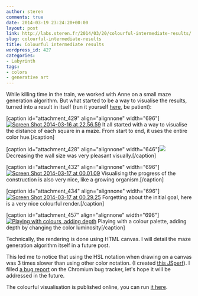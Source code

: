 ```yaml
---
author: steren
comments: true
date: 2014-03-19 23:24:20+00:00
layout: post
link: http://labs.steren.fr/2014/03/20/colourful-intermediate-results/
slug: colourful-intermediate-results
title: Colourful intermediate results
wordpress_id: 427
categories:
- Labyrinth
tags:
- colors
- generative art
---
```


While killing time in the train, we worked with Anne on a small maze generation algorithm. But what started to be a way to visualise the results, turned into a result in itself (run it yourself [here](http://steren.fr/labyrinth/#colors), be patient):

[caption id="attachment_429" align="alignnone" width="696"][![Screen Shot 2014-03-16 at 22.56.59](http://sterenlabs.files.wordpress.com/2014/03/screen-shot-2014-03-16-at-22-56-59.png?w=696)](http://sterenlabs.files.wordpress.com/2014/03/screen-shot-2014-03-16-at-22-56-59.png) It all started with a way to visualise the distance of each square in a maze. From start to end, it uses the entire color hue.[/caption]

[caption id="attachment_428" align="alignnone" width="646"][![](http://sterenlabs.files.wordpress.com/2014/03/screen-shot-2014-03-08-at-01-06-39.png)](http://sterenlabs.files.wordpress.com/2014/03/screen-shot-2014-03-08-at-01-06-39.png) Decreasing the wall size was very pleasant visually.[/caption]

[caption id="attachment_432" align="alignnone" width="696"][![Screen Shot 2014-03-17 at 00.01.09](http://sterenlabs.files.wordpress.com/2014/03/screen-shot-2014-03-17-at-00-01-09.png?w=696)](http://sterenlabs.files.wordpress.com/2014/03/screen-shot-2014-03-17-at-00-01-09.png) Visualising the progress of the construction is also very nice, like a growing organism.[/caption]

[caption id="attachment_434" align="alignnone" width="696"][![Screen Shot 2014-03-17 at 00.29.25](http://sterenlabs.files.wordpress.com/2014/03/screen-shot-2014-03-17-at-00-29-25.png?w=696)](http://sterenlabs.files.wordpress.com/2014/03/screen-shot-2014-03-17-at-00-29-25.png) Forgetting about the initial goal, here is a very nice colourful render.[/caption]

[caption id="attachment_457" align="alignnone" width="696"][![Playing with colours, adding depth](http://sterenlabs.files.wordpress.com/2014/04/screen-shot-2014-03-17-at-23-55-00.png?w=696)](http://sterenlabs.files.wordpress.com/2014/04/screen-shot-2014-03-17-at-23-55-00.png) Playing with a colour palette, adding depth by changing the color luminosity[/caption]

Technically, the rendering is done using HTML canvas. I will detail the maze generation algorithm itself in a future post.

This led me to notice that using the HSL notation when drawing on a canvas was 3 times slower than using other color notation. (I created [this JSperf](http://jsperf.com/fillstyle-css-color-value-hex-vs-rgb-vs-hsl)). I filled [a bug report](https://code.google.com/p/chromium/issues/detail?id=353761) on the Chromium bug tracker, let's hope it will be addressed in the future.

The colourful visualisation is published online, you can run [it here](http://steren.fr/labyrinth/#colors).
